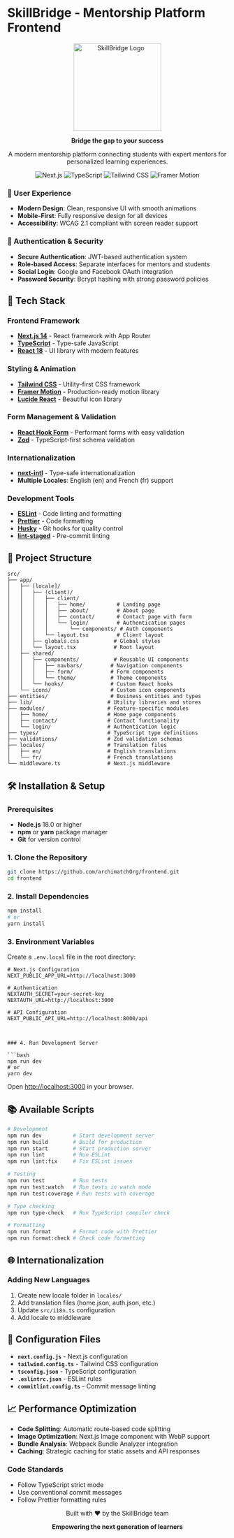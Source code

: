 # SkillBridge - Mentorship Platform Frontend

<div align="center">
  <img src="public/images/skillbridge-logo.png" alt="SkillBridge Logo" width="200" height="200">
  
  **Bridge the gap to your success**
  
  A modern mentorship platform connecting students with expert mentors for personalized learning experiences.

![Next.js](https://img.shields.io/badge/Next.js-14-black?style=flat-square&logo=next.js)
![TypeScript](https://img.shields.io/badge/TypeScript-5.0+-blue?style=flat-square&logo=typescript)
![Tailwind CSS](https://img.shields.io/badge/Tailwind-3.0+-38bdf8?style=flat-square&logo=tailwindcss)
![Framer Motion](https://img.shields.io/badge/Framer%20Motion-11.0+-ff69b4?style=flat-square&logo=framer)

</div>

### 🎨 User Experience

- **Modern Design**: Clean, responsive UI with smooth animations
- **Mobile-First**: Fully responsive design for all devices
- **Accessibility**: WCAG 2.1 compliant with screen reader support

### 🔐 Authentication & Security

- **Secure Authentication**: JWT-based authentication system
- **Role-based Access**: Separate interfaces for mentors and students
- **Social Login**: Google and Facebook OAuth integration
- **Password Security**: Bcrypt hashing with strong password policies

## 🚀 Tech Stack

### Frontend Framework

- **[Next.js 14](https://nextjs.org/)** - React framework with App Router
- **[TypeScript](https://www.typescriptlang.org/)** - Type-safe JavaScript
- **[React 18](https://reactjs.org/)** - UI library with modern features

### Styling & Animation

- **[Tailwind CSS](https://tailwindcss.com/)** - Utility-first CSS framework
- **[Framer Motion](https://www.framer.com/motion/)** - Production-ready motion
  library
- **[Lucide React](https://lucide.dev/)** - Beautiful icon library

### Form Management & Validation

- **[React Hook Form](https://react-hook-form.com/)** - Performant forms with
  easy validation
- **[Zod](https://zod.dev/)** - TypeScript-first schema validation

### Internationalization

- **[next-intl](https://next-intl-docs.vercel.app/)** - Type-safe
  internationalization
- **Multiple Locales**: English (en) and French (fr) support

### Development Tools

- **[ESLint](https://eslint.org/)** - Code linting and formatting
- **[Prettier](https://prettier.io/)** - Code formatting
- **[Husky](https://typicode.github.io/husky/)** - Git hooks for quality control
- **[lint-staged](https://github.com/okonet/lint-staged)** - Pre-commit linting

## 📁 Project Structure

```
src/
├── app/
│   ├── [locale]/
│   │   ├── (client)/
│   │   │   ├── client/
│   │   │   │   ├── home/          # Landing page
│   │   │   │   ├── about/         # About page
│   │   │   │   ├── contact/       # Contact page with form
│   │   │   │   └── login/         # Authentication pages
│   │   │   │       └── components/ # Auth components
│   │   │   └── layout.tsx         # Client layout
│   │   ├── globals.css           # Global styles
│   │   └── layout.tsx            # Root layout
│   ├── shared/
│   │   ├── components/           # Reusable UI components
│   │   │   ├── navbars/         # Navigation components
│   │   │   ├── form/            # Form components
│   │   │   └── theme/           # Theme components
│   │   └── hooks/               # Custom React hooks
│   └── icons/                   # Custom icon components
├── entities/                    # Business entities and types
├── lib/                        # Utility libraries and stores
├── modules/                    # Feature-specific modules
│   ├── home/                   # Home page components
│   ├── contact/                # Contact functionality
│   └── login/                  # Authentication logic
├── types/                      # TypeScript type definitions
├── validations/                # Zod validation schemas
├── locales/                    # Translation files
│   ├── en/                     # English translations
│   └── fr/                     # French translations
└── middleware.ts               # Next.js middleware
```

## 🛠️ Installation & Setup

### Prerequisites

- **Node.js** 18.0 or higher
- **npm** or **yarn** package manager
- **Git** for version control

### 1. Clone the Repository

```bash
git clone https://github.com/archimatchOrg/frontend.git
cd frontend
```

### 2. Install Dependencies

```bash
npm install
# or
yarn install
```

### 3. Environment Variables

Create a `.env.local` file in the root directory:

````env
# Next.js Configuration
NEXT_PUBLIC_APP_URL=http://localhost:3000

# Authentication
NEXTAUTH_SECRET=your-secret-key
NEXTAUTH_URL=http://localhost:3000

# API Configuration
NEXT_PUBLIC_API_URL=http://localhost:8000/api



### 4. Run Development Server

```bash
npm run dev
# or
yarn dev
````

Open [http://localhost:3000](http://localhost:3000) in your browser.

## 📚 Available Scripts

```bash
# Development
npm run dev          # Start development server
npm run build        # Build for production
npm run start        # Start production server
npm run lint         # Run ESLint
npm run lint:fix     # Fix ESLint issues

# Testing
npm run test         # Run tests
npm run test:watch   # Run tests in watch mode
npm run test:coverage # Run tests with coverage

# Type checking
npm run type-check   # Run TypeScript compiler check

# Formatting
npm run format       # Format code with Prettier
npm run format:check # Check code formatting
```

## 🌐 Internationalization

### Adding New Languages

1. Create new locale folder in `locales/`
2. Add translation files (home.json, auth.json, etc.)
3. Update `src/i18n.ts` configuration
4. Add locale to middleware

## 🔧 Configuration Files

- **`next.config.js`** - Next.js configuration
- **`tailwind.config.ts`** - Tailwind CSS configuration
- **`tsconfig.json`** - TypeScript configuration
- **`.eslintrc.json`** - ESLint rules
- **`commitlint.config.ts`** - Commit message linting

## 📈 Performance Optimization

- **Code Splitting**: Automatic route-based code splitting
- **Image Optimization**: Next.js Image component with WebP support
- **Bundle Analysis**: Webpack Bundle Analyzer integration
- **Caching**: Strategic caching for static assets and API responses

### Code Standards

- Follow TypeScript strict mode
- Use conventional commit messages
- Follow Prettier formatting rules

<div align="center">
  <p>Built with ❤️ by the SkillBridge team</p>
  <p><strong>Empowering the next generation of learners</strong></p>
</div>
